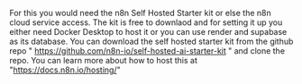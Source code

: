 For this you would need the n8n Self Hosted Starter kit or else the n8n cloud service access.
The kit is free to downlaod and for setting it up you either need Docker Desktop to host it or you can use
render and supabase as its database.
You can download the self hosted starter kit from the github repo " https://github.com/n8n-io/self-hosted-ai-starter-kit " and clone the repo.
You can learn more about how to host this at "https://docs.n8n.io/hosting/"
